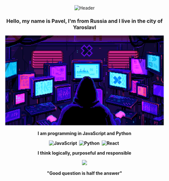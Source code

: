 <div id="header" align="center">
  <img src="https://media2.giphy.com/media/CAIgh8LKFbIciGx5Qe/giphy.gif?cid=ecf05e47p6ueut3g1ujwhutfjlfik5uuca4m08qugw5y5c96&rid=giphy.gif&ct=s"
    alt="Header" width="200"/>
</div>

<h3 align="center">Hello, my name is Pavel, I'm from Russia and I live in the city of Yaroslavl</h3>

<div id="header" align="center">
  <img src="https://github.com/xxittacion/xxittacion/blob/main/assets/Header.gif"
    alt="Header" width="800"/>
</div>

<p align="center">
  <b>I am programming in JavaScript and Python<b/>
</p>

<div align="center">
  <img src="https://media0.giphy.com/media/ln7z2eWriiQAllfVcn/giphy.gif?cid=ecf05e479t624vycs207vzmgp0j7prv56lp0b27a24vljdiv&rid=giphy.gif&ct=s"            title="JavaScript" alt="JavaScript" width="50"/>&nbsp;
  <img src="https://media4.giphy.com/media/LMt9638dO8dftAjtco/giphy.gif?cid=ecf05e47gjc1rqj8phcet8zr7mei1clxcopxb1a5b3hc10e3&rid=giphy.gif&ct=s"            title="Python" alt="Python" width="50"/>&nbsp;
  <img src="https://media3.giphy.com/media/eNAsjO55tPbgaor7ma/giphy.gif?cid=ecf05e479t624vycs207vzmgp0j7prv56lp0b27a24vljdiv&rid=giphy.gif&ct=s"            title="React" alt="React" width="50"/>&nbsp;
</div>

<!-- <div align="center">
  <img src="https://github.com/devicons/devicon/blob/master/icons/javascript/javascript-original.svg" title="JavaScript" alt="JavaScript" width="40"      height="40"/>&nbsp;
    <img src="https://github.com/devicons/devicon/blob/master/icons/python/python-original.svg" title="Python" alt="Python" width="40"      height="40"/>&nbsp;
  <img src="https://github.com/devicons/devicon/blob/master/icons/react/react-original.svg" title="React" alt="React" width="40"                height="40"/>&nbsp;
</div> -->

<p align="center">
  <b>I think logically, purposeful and responsible<b/>
</p>

<div id="header" align="center">
  <img src="https://media1.giphy.com/media/KzJkzjggfGN5Py6nkT/giphy.gif?cid=ecf05e47ol21aao3c6rof3k2cl2xder2sfj2aju2xzoycjx0&rid=giphy.gif&ct=s"            width="100"/>
</div>

<p align="center">
  <b>"Good question is half the answer"<b/>
</p>
